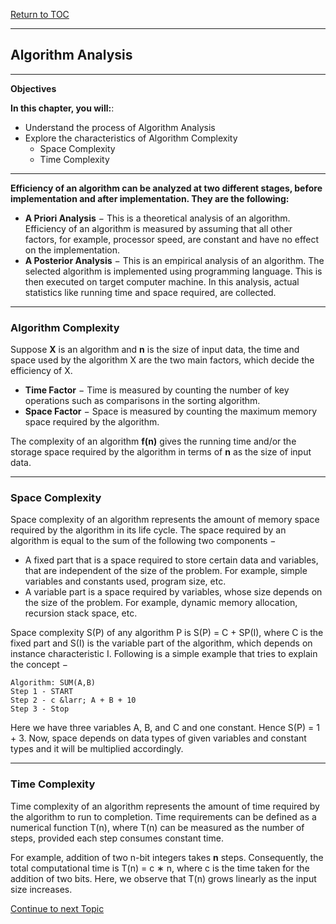 <a href="https://github.com/CyberTrainingUSAF/06-Intro-to-Algorithms/blob/master/00-Table-of-Contents.md"> Return to TOC </a>

---

## Algorithm Analysis

---

**Objectives**

**In this chapter, you will:**:
* Understand the process of Algorithm Analysis
* Explore the characteristics of Algorithm Complexity
  * Space Complexity
  * Time Complexity

---

**Efficiency of an algorithm can be analyzed at two different stages, before implementation and after implementation. They are the following:**

* **A Priori Analysis**  − This is a theoretical analysis of an algorithm. Efficiency of an algorithm is measured by assuming that all other factors, for example, processor speed, are constant and have no effect on the implementation.
* **A Posterior Analysis**  − This is an empirical analysis of an algorithm. The selected algorithm is implemented using programming language. This is then executed on target computer machine. In this analysis, actual statistics like running time and space required, are collected.

---
### Algorithm Complexity

Suppose  **X**  is an algorithm and  **n**  is the size of input data, the time and space used by the algorithm X are the two main factors, which decide the efficiency of X.

* **Time Factor**  − Time is measured by counting the number of key operations such as comparisons in the sorting algorithm.
* **Space Factor**  − Space is measured by counting the maximum memory space required by the algorithm.

The complexity of an algorithm **f(n)** gives the running time and/or the storage space required by the algorithm in terms of  **n**  as the size of input data.

---
### Space Complexity

Space complexity of an algorithm represents the amount of memory space required by the algorithm in its life cycle. The space required by an algorithm is equal to the sum of the following two components −

* A fixed part that is a space required to store certain data and variables, that are independent of the size of the problem. For example, simple variables and constants used, program size, etc.
* A variable part is a space required by variables, whose size depends on the size of the problem. For example, dynamic memory allocation, recursion stack space, etc.

Space complexity S(P) of any algorithm P is S(P) = C + SP(I), where C is the fixed part and S(I) is the variable part of the algorithm, which depends on instance characteristic I. Following is a simple example that tries to explain the concept −

```
Algorithm: SUM(A,B)
Step 1 - START
Step 2 - c &larr; A + B + 10
Step 3 - Stop
```

Here we have three variables A, B, and C and one constant. Hence S(P) = 1 + 3. Now, space depends on data types of given variables and constant types and it will be multiplied accordingly.

---
### Time Complexity

Time complexity of an algorithm represents the amount of time required by the algorithm to run to completion. Time requirements can be defined as a numerical function T(n), where T(n) can be measured as the number of steps, provided each step consumes constant time.

For example, addition of two n-bit integers takes  **n**  steps. Consequently, the total computational time is T(n) = c ∗ n, where c is the time taken for the addition of two bits. Here, we observe that T(n) grows linearly as the input size increases.

<a href="https://github.com/CyberTrainingUSAF/06-Intro-to-Algorithms/blob/master/02_Algorithm_Design_Lesson.md"> Continue to next Topic </a>
